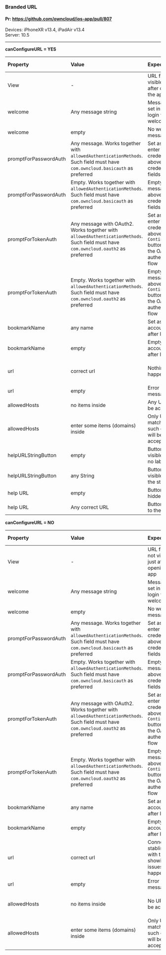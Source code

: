
### Branded URL

#### Pr: https://github.com/owncloud/ios-app/pull/807

Devices: iPhoneXR v13.4, iPadAir v13.4<br>
Server: 10.5


---

**canConfigureURL = YES**

| Property  | Value | Expected | Result | Related Comment | 
| :-------- | :---- | :------- | :----: | :-------------- | 
| View | -  | URL field is visible just after opening the app | Passed |   |
| welcome | Any message string | Message is set in the login view as welcome | Passed |   |
| welcome | empty | No welcome message | Passed | |
| promptForPasswordAuth | Any message. Works together with `allowedAuthenticationMethods`. Such field must have `com.owncloud.basicauth` as preferred | Set as tip to enter credentials, above credentials fields | Passed |  |
| promptForPasswordAuth | Empty. Works together with `allowedAuthenticationMethods`. Such field must have `com.owncloud.basicauth` as preferred | Empty message above credentials fields | Passed |  |
| promptForTokenAuth | Any message with OAuth2. Works together with `allowedAuthenticationMethods`. Such field must have `com.owncloud.oauth2` as preferred | Set as tip to enter credentials, above `Continue` button to start the OAuth2 authentication flow | Passed |  |
| promptForTokenAuth | Empty. Works together with `allowedAuthenticationMethods`. Such field must have `com.owncloud.oauth2` as preferred | Empty message above `Continue` button to start the OAuth2 authentication flow | Passed |   |
| bookmarkName | any name | Set as account name after login | Passed |  |
| bookmarkName | empty | Empty account name after login | Passed | |
| url | correct url | Nothing happens | NA | Only makes sense if `canConfigureURL` = NO |
| url | empty | Error message | Passed |   |
| allowedHosts | no items inside | Any URL will be accepted | Passed |  |
| allowedHosts | enter some items (domains) inside | Only URLS matching such domains will be accepted | Passed |  |
| helpURLStringButton | empty | Button is visible with no label | Passed | Something to prevent in oB |
| helpURLStringButton | any String | Button is visible with the string | Passed |  |
| help URL | empty | Button is hidden | Passed |  |
| help URL | Any correct URL | Button points to the URL | Passed |  |


**canConfigureURL = NO**

| Property  | Value | Expected | Result | Related Comment | 
| :-------- | :---- | :------- | :----: | :-------------- | 
| View | -  | URL field is not visible just after opening the app | Passes |   |
| welcome | Any message string | Message is set in the login view as welcome | Passed |   |
| welcome | empty | No welcome message | Passed | |
| promptForPasswordAuth | Any message. Works together with `allowedAuthenticationMethods`. Such field must have `com.owncloud.basicauth` as preferred | Set as tip to enter credentials, above credentials fields | Passed |  |
| promptForPasswordAuth | Empty. Works together with `allowedAuthenticationMethods`. Such field must have `com.owncloud.basicauth` as preferred | Empty message above credentials fields | Passed |  |
| promptForTokenAuth | Any message with OAuth2. Works together with `allowedAuthenticationMethods`. Such field must have `com.owncloud.oauth2` as preferred | Set as tip to enter credentials, above `Continue` button to start the OAuth2 authentication flow | Passed |  |
| promptForTokenAuth | Empty. Works together with `allowedAuthenticationMethods`. Such field must have `com.owncloud.oauth2` as preferred | Empty message above `Continue` button to start the OAuth2 authentication flow | Passed |   |
| bookmarkName | any name | Set as account name after login | Passed | |
| bookmarkName | empty | Empty account name after login | Passed |  |
| url | correct url | Connection stablished with the URL, showing issues if they happen | Passed | |
| url | empty | Error message | Passed | URL mandatory  |
| allowedHosts | no items inside | No URL will be accepted | NA | Only makes sense if `canConfigureURL` = YES |
| allowedHosts | enter some items (domains) inside | Only URLS matching such domains will be accepted | NA | Only makes sense if `canConfigureURL` = YES |